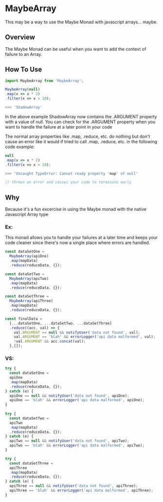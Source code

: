 # MaybeArray
This may be a way to use the Maybe Monad with javascript arrays... maybe.

## Overview
The Maybe Monad can be useful when you want to add the context of failure to an Array.

## How To Use
```javascript
import MaybeArray from 'MaybeArray';

MaybeArray(null)
.map(x => x * 2)
.filter(x => x > 20);

>>> 'ShadowArray'
```
In the above example ShadowArray now contains the .ARGUMENT property with a value of null.
You can check for the .ARGUMENT property when you want to handle the failure at a later point in your code

The normal array properties like .map, .reduce, etc. do nothing but don't cause an error like it would if tried to call .map, .reduce, etc. in the following code example:

```javascript
null
.map(x => x * 2)
.filter(x => x > 20);

>>> 'Uncaught TypeError: Cannot ready property 'map' of null'

// throws an error and causes your code to terminate early
```

## Why
Because it's a fun excercise in using the Maybe monad with the native Javascript Array type

### Ex:
This monad allows you to handle your failures at a later time and keeps your code cleaner since there's now a single place where errors are handled.

```javascript
const dataSetOne =
  MaybeArray(apiOne)
  .map(mapData)
  .reduce(reduceData, {});

const dataSetTwo =
  MaybeArray(apiTwo)
  .map(mapData)
  .reduce(reduceData, {});

const dataSetThree =
  MaybeArray(apiThree)
  .map(mapData)
  .reduce(reduceData, {});

const finalData =
  [...dataSetOne, ...dataSetTwo, ...dataSetThree]
  .reduce((acc, val) => {
    val.ARGUMENT == null && notifyUser('data not found', val);
    val.ARGUMENT == 'blah' && errorLogger('api data malformed', val);
    !val.ARGUMENT && acc.concat(val);
  },[]);

```

### VS:

```javascript
try {
  const dataSetOne =
  apiOne
  .map(mapData)
  .reduce(reduceData, {});
} catch (e) {
  apiOne == null && notifyUser('data not found', apiOne);
  apiOne == 'blah' && errorLogger('api data malformed', apiOne);
}
  
try {
  const dataSetTwo =
  apiTwo
  .map(mapData)
  .reduce(reduceData, {});
} catch (e) {
  apiTwo == null && notifyUser('data not found', apiTwo);
  apiTwo == 'blah' && errorLogger('api data malformed', apiTwo);
}

try {
  const dataSetThree =
  apiThree
  .map(mapData)
  .reduce(reduceData, {});
} catch (e) {
  apiThree == null && notifyUser('data not found', apiThree);
  apiThree == 'blah' && errorLogger('api data malformed', apiThree);
}

```
